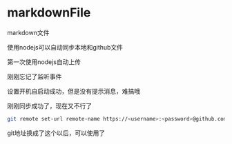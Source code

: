 # markdownFile
markdown文件

使用nodejs可以自动同步本地和github文件

第一次使用nodejs自动上传

刚刚忘记了监听事件

设置开机自启动成功，但是没有提示消息，难搞哦

刚刚同步成功了，现在又不行了

```bash
git remote set-url remote-name https://<username>:<password>@github.com/<username>/<repo_name>.git
```

git地址换成了这个以后，可以使用了